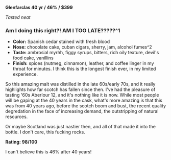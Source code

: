 **Glenfarclas 40 yr / 46% / $399**

*Tasted neat*

### Am I doing this right?!  AM I TOO LATE?????^1

* **Color:** Spanish cedar stained with fresh blood
* **Nose:** chocolate cake, cuban cigars, sherry, jam, alcohol fumes^2
* **Taste:** ambrosial myrhh, figgy syrups, bitters, rich oily texture, devil's food cake, vanillins
* **Finish:** spices (nutmeg, cinnamon), leather, and coffee linger in my throat for minutes.  I think this is the longest finish ever, in my limited experience.

So this amazing malt was distilled in the late 60s/early 70s, and it really highlights how far scotch has fallen since then.  I've had the pleasure of tasting '60s Aberlour 12, and it's nothing like it is now.  While most people will be gaping at the 40 years in the cask, what's more amazing is that this was from 40 years ago, before the scotch boom and bust, the recent quality degredation in the face of increasing demand, the outstripping of natural resources.

Or maybe Scotland was just nastier then, and all of that made it into the bottle.  I don't care, this fucking rocks.

**Rating: 98/100**

I can't believe this is 46% after 40 years!